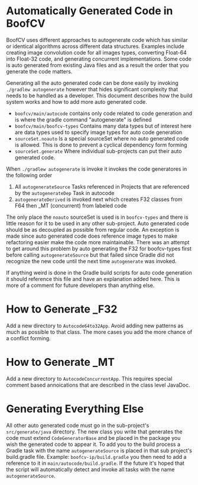 # Automatically Generated Code in BoofCV

BoofCV uses different approaches to autogenerate code which has similar or identical algorithms across different
data structures. Examples include creating image convolution code for all images types, converting Float-64 into Float-32
code, and generating concurrent implementations. Some code is auto generated from existing Java files and as a result
the order that you generate the code matters.

Generating all the auto generated code can be done easily by invoking `./gradlew autogenerate` however that hides
significant complexity that needs to be handled as a developer. This document describes how the build system
works and how to add more auto generated code.

 * `boofcv/main/autocode` contains only code related to code generation and is where the gradle command "autogenerate" is defined
 * `boofcv/main/boofcv-types` Contains many data types but of interest here are data types used to specify image types for auto code generation
 * `sourceSet.noauto` Is a special sourceSet where no auto generated code is allowed. This is done to prevent a cyclical dependency form forming
 * `sourceSet.generate` Where individual sub-projects can put their auto generated code.
 
 When `./gradlew autogenerate` is invoke it invokes the code generatores in the following order
 1) All `autogenerateSource` Tasks referenced in Projects that are referenced by the `autogenerateDep` Task in autocode
 2) `autogenerateDerived`  is invoked next which creates F32 classes from F64 then _MT (concurrent) from labeled code
 
 The only place the `noauto` sourceSet is used is in `boofcv-types` and there is little reason for it to be
 used in any other sub-project. Auto generated code should be as decoupled as possible from regular code.
 An exception is made since auto generated code does reference image types to make refactoring easier make the code
 more maintainable. There was an attempt to get around this problem by auto generating
 the F32 for boofcv-types first before calling `autogenerateSource` but that failed since Gradle did not recognize
 the new code until the next time `autogenerate` was invoked.
 
 If anything weird is done in the Gradle build scripts for auto code generation it should reference this file and
 have an explanation added here. This is more of a comment for future developers than anything else.
 
# How to Generate _F32

Add a new directory to `Autocode64to32App`. Avoid adding new patterns as much as possible to that class. The more
cases you add the more chance of a conflict forming.

# How to Generate _MT

Add a new directory to `AutocodeConcurrentApp`. This requires special comment based annoications that are described
in the class level JavaDoc.

# Generating Everything Else

All other auto generated code must go in the sub-project's `src/generate/java` directory. The new class you write
that generates the code must extend `CodeGeneratorBase` and be placed in the package you wish the generated code
to appear it. To add you to the build process a Gradle task with the name `autogenerateSource` is placed
in that sub project's build.gradle file. Example: `boofcv-ip/build.gradle` you then need to add a reference to it
in `main/autocode/build.gradle`. If the future it's hoped that the script will automatically detect and invoke all
tasks with the name `autogenerateSource`.
